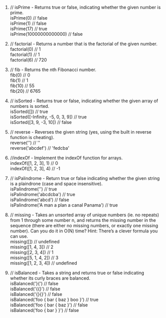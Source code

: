 1. // isPrime - Returns true or false, indicating whether the given number is prime. \
isPrime(0)                          // false \
isPrime(1)                          // false \
isPrime(17)                         // true \
isPrime(10000000000000)             // false

2. // factorial - Returns a number that is the factorial of the given number. \
factorial(0)                        // 1 \
factorial(1)                        // 1 \
factorial(6)                        // 720

3. // fib - Returns the nth Fibonacci number. \
fib(0)                              // 0 \
fib(1)                              // 1 \
fib(10)                             // 55 \
fib(20)                             // 6765

4. // isSorted - Returns true or false, indicating whether the given array of numbers is sorted. \
isSorted([])                        // true \
isSorted([-Infinity, -5, 0, 3, 9])  // true \
isSorted([3, 9, -3, 10])            // false

5. // reverse - Reverses the given string (yes, using the built in reverse function is cheating). \
reverse('')                         // '' \
reverse('abcdef')                   // 'fedcba'

6. //indexOf - Implement the indexOf function for arrays. \
indexOf([1, 2, 3], 1)               // 0 \
indexOf([1, 2, 3], 4)               // -1 

7. // isPalindrome - Return true or false indicating whether the given string is a plaindrone (case and space insensitive). \
isPalindrome('')                                // true \
isPalindrome('abcdcba')                         // true \
isPalindrome('abcd')                            // false \
isPalindrome('A man a plan a canal Panama')     // true

8. // missing - Takes an unsorted array of unique numbers (ie. no repeats) from 1 through some number n, and returns the missing number in the sequence (there are either no missing numbers, or exactly one missing number). Can you do it in O(N) time? Hint: There’s a clever formula you can use. \
missing([])                         // undefined \
missing([1, 4, 3])                  // 2 \
missing([2, 3, 4])                  // 1 \
missing([5, 1, 4, 2])               // 3 \
missing([1, 2, 3, 4])               // undefined

9. // isBalanced - Takes a string and returns true or false indicating whether its curly braces are balanced. \
isBalanced('}{')                      // false \
isBalanced('{{}')                     // false \
isBalanced('{}{}')                    // false \
isBalanced('foo { bar { baz } boo }') // true \
isBalanced('foo { bar { baz }')       // false \
isBalanced('foo { bar } }')           // false